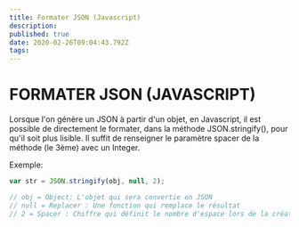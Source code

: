 ```yaml
---
title: Formater JSON (Javascript)
description: 
published: true
date: 2020-02-26T09:04:43.792Z
tags: 
---
```


# FORMATER JSON (JAVASCRIPT)

Lorsque l'on génère un JSON à partir d'un objet, en Javascript, il est possible de directement le formater, dans la méthode JSON.stringify(), pour qu'il soit plus lisible.
Il suffit de renseigner le paramètre spacer de la méthode (le 3ème) avec un Integer.


Exemple:

```javascript
var str = JSON.stringify(obj, null, 2);

// obj = Object: L'objet qui sera convertie en JSON
// null = Replacer : Une fonction qui remplace le résultat
// 2 = Spacer : Chiffre qui définit le nombre d'espace lors de la création de l'indentation automatique.
```